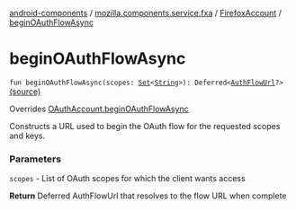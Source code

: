 [android-components](../../index.md) / [mozilla.components.service.fxa](../index.md) / [FirefoxAccount](index.md) / [beginOAuthFlowAsync](./begin-o-auth-flow-async.md)

# beginOAuthFlowAsync

`fun beginOAuthFlowAsync(scopes: `[`Set`](https://kotlinlang.org/api/latest/jvm/stdlib/kotlin.collections/-set/index.html)`<`[`String`](https://kotlinlang.org/api/latest/jvm/stdlib/kotlin/-string/index.html)`>): Deferred<`[`AuthFlowUrl`](../../mozilla.components.concept.sync/-auth-flow-url/index.md)`?>` [(source)](https://github.com/mozilla-mobile/android-components/blob/master/components/service/firefox-accounts/src/main/java/mozilla/components/service/fxa/FirefoxAccount.kt#L103)

Overrides [OAuthAccount.beginOAuthFlowAsync](../../mozilla.components.concept.sync/-o-auth-account/begin-o-auth-flow-async.md)

Constructs a URL used to begin the OAuth flow for the requested scopes and keys.

### Parameters

`scopes` - List of OAuth scopes for which the client wants access

**Return**
Deferred AuthFlowUrl that resolves to the flow URL when complete


